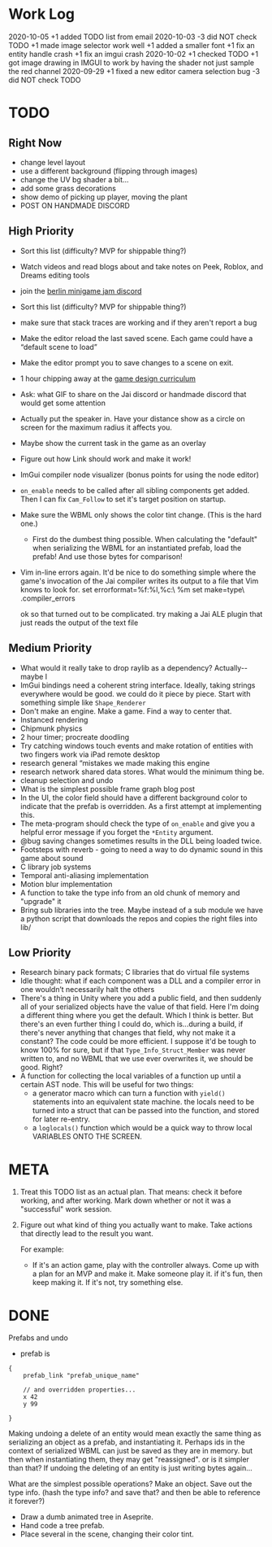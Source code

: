 # Work Log

2020-10-05
    +1 added TODO list from email
2020-10-03
    -3 did NOT check TODO
    +1 made image selector work well
    +1 added a smaller font
    +1 fix an entity handle crash
    +1 fix an imgui crash
2020-10-02
    +1 checked TODO
    +1 got image drawing in IMGUI to work by having the shader not just sample the red channel
2020-09-29
    +1 fixed a new editor camera selection bug
    -3 did NOT check TODO

# TODO

## Right Now
- change level layout
- use a different background (flipping through images)
- change the UV bg shader a bit...
- add some grass decorations
- show demo of picking up player, moving the plant
- POST ON HANDMADE DISCORD

## High Priority
- Sort this list (difficulty? MVP for shippable thing?)
- Watch videos and read blogs about and take notes on Peek, Roblox, and Dreams
  editing tools
- join the [berlin minigame jam discord](https://discord.gg/evM44ns)
- Sort this list (difficulty? MVP for shippable thing?)
- make sure that stack traces are working and if they aren't report a bug
- Make the editor reload the last saved scene. Each game could have a “default
  scene to load”
- Make the editor prompt you to save changes to a scene on exit.
- 1 hour chipping away at the [game design
  curriculum](https://www.riotgames.com/en/urf-academy/curriculum-guide)
- Ask: what GIF to share on the Jai discord or handmade discord that would get
  some attention
- Actually put the speaker in. Have your distance show as a circle on screen
  for the maximum radius it affects you.
- Maybe show the current task in the game as an overlay 
- Figure out how Link should work and make it work!
- ImGui compiler node visualizer (bonus points for using the node editor)
- `on_enable` needs to be called after all sibling components get added. Then I
  can fix `Cam_Follow` to set it's target position on startup.
- Make sure the WBML only shows the color tint change. (This is the hard one.)
  - First do the dumbest thing possible. When calculating the "default" when
    serializing the WBML for an instantiated prefab, load the prefab! And use
    those bytes for comparison!
- Vim in-line errors again. It'd be nice to do something simple where the
  game's invocation of the Jai compiler writes its output to a file that Vim
  knows to look for.
    set errorformat=%f:%l\,%c:\ %m
    set make=type\ .compiler_errors

  ok so that turned out to be complicated. try making a Jai ALE plugin that
  just reads the output of the text file

## Medium Priority
- What would it really take to drop raylib as a dependency? Actually--maybe I
- ImGui bindings need a coherent string interface. Ideally, taking strings
  everywhere would be good.
  we could do it piece by piece. Start with something simple like
  `Shape_Renderer`
- Don't make an engine. Make a game. Find a way to center that.
- Instanced rendering
- Chipmunk physics
- 2 hour timer; procreate doodling
- Try catching windows touch events and make rotation of entities with two
  fingers work via iPad remote desktop
- research general “mistakes we made making this engine
- research network shared data stores. What would the minimum thing be.
- cleanup selection and undo
- What is the simplest possible frame graph blog post
- In the UI, the color field should have a different background color to
  indicate that the prefab is overridden. As a first attempt at implementing
  this.
- The meta-program should check the type of `on_enable` and give you a helpful
  error message if you forget the `*Entity` argument.
- @bug saving changes sometimes results in the DLL being loaded twice.
- Footsteps with reverb - going to need a way to do dynamic sound in this game
  about sound
- C library job systems
- Temporal anti-aliasing implementation 
- Motion blur implementation
- A function to take the type info from an old chunk of memory and "upgrade" it
- Bring sub libraries into the tree. Maybe instead of a sub module we have a
  python script that downloads the repos and copies the right files into lib/

## Low Priority
- Research binary pack formats; C libraries that do virtual file systems
- Idle thought: what if each component was a DLL and a compiler error in one
  wouldn’t necessarily halt the others
- There's a thing in Unity where you add a public field, and then suddenly all
  of your serialized objects have the value of that field. Here I'm doing a
  different thing where you get the default. Which I think is better. But
  there's an even further thing I could do, which is...during a build, if
  there's never anything that changes that field, why not make it a constant?
  The code could be more efficient. I suppose it'd be tough to know 100% for
  sure, but if that `Type_Info_Struct_Member` was never written to, and no WBML
  that we use ever overwrites it, we should be good. Right?
- A function for collecting the local variables of a function up until a
  certain AST node. This will be useful for two things:
    - a generator macro which can turn a function with `yield()` statements
      into an equivalent state machine. the locals need to be turned into a
      struct that can be passed into the function, and stored for later
      re-entry.
    - a `loglocals()` function which would be a quick way to throw local
      VARIABLES ONTO THE SCREEN.

# META

1. Treat this TODO list as an actual plan. That means: check it before working,
   and after working. Mark down whether or not it was a "successful" work
   session.
2. Figure out what kind of thing you actually want to make. Take actions that
   directly lead to the result you want.

   For example:

   - If it's an action game, play with the controller always. Come up with a
     plan for an MVP and make it. Make someone play it. if it's fun, then keep
     making it. If it's not, try something else.


# DONE

Prefabs and undo
- prefab is 
```
{
    prefab_link "prefab_unique_name"

    // and overridden properties...
    x 42
    y 99

}
```

Making undoing a delete of an entity would mean exactly the same thing as
serializing an object as a prefab, and instantiating it.  Perhaps ids in the
context of serialized WBML can just be saved as they are in memory. but then
when instantiating them, they may get "reassigned". or is it simpler than that?
If undoing the deleting of an entity is just writing bytes again...

What are the simplest possible operations? Make an object. Save out the type
info. (hash the type info? and save that? and then be able to reference it
forever?)


* Draw a dumb animated tree in Aseprite.
* Hand code a tree prefab.
* Place several in the scene, changing their color tint.
